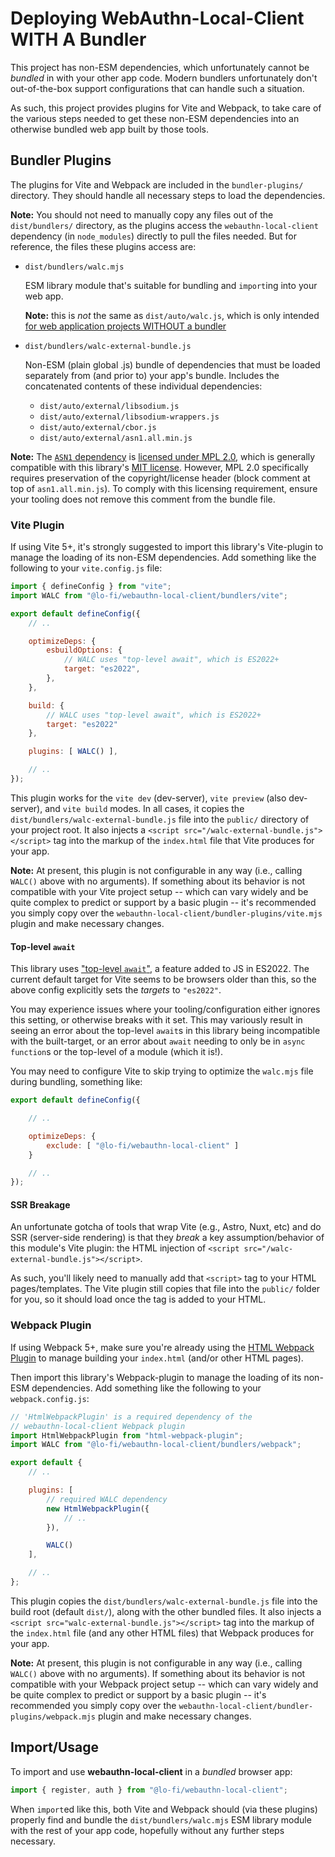 # Deploying WebAuthn-Local-Client WITH A Bundler

This project has non-ESM dependencies, which unfortunately cannot be *bundled* in with your other app code. Modern bundlers unfortunately don't out-of-the-box support configurations that can handle such a situation.

As such, this project provides plugins for Vite and Webpack, to take care of the various steps needed to get these non-ESM dependencies into an otherwise bundled web app built by those tools.

## Bundler Plugins

The plugins for Vite and Webpack are included in the `bundler-plugins/` directory. They should handle all necessary steps to load the dependencies.

**Note:** You should not need to manually copy any files out of the `dist/bundlers/` directory, as the plugins access the `webauthn-local-client` dependency (in `node_modules`) directly to pull the files needed. But for reference, the files these plugins access are:

* `dist/bundlers/walc.mjs`

    ESM library module that's suitable for bundling and `import`ing into your web app.

    **Note:** this is *not* the same as `dist/auto/walc.js`, which is only intended [for web application projects WITHOUT a bundler](NON-BUNDLERS.md)

* `dist/bundlers/walc-external-bundle.js`

    Non-ESM (plain global .js) bundle of dependencies that must be loaded separately from (and prior to) your app's bundle. Includes the concatenated contents of these individual dependencies:

    - `dist/auto/external/libsodium.js`
    - `dist/auto/external/libsodium-wrappers.js`
    - `dist/auto/external/cbor.js`
    - `dist/auto/external/asn1.all.min.js`

**Note:** The [`ASN1` dependency](https://github.com/yoursunny/asn1.js) is [licensed under MPL 2.0](https://www.mozilla.org/en-US/MPL/2.0/), which is generally compatible with this library's [MIT license](LICENSE.txt). However, MPL 2.0 specifically requires preservation of the copyright/license header (block comment at top of `asn1.all.min.js`). To comply with this licensing requirement, ensure your tooling does not remove this comment from the bundle file.

### Vite Plugin

If using Vite 5+, it's strongly suggested to import this library's Vite-plugin to manage the loading of its non-ESM dependencies. Add something like the following to your `vite.config.js` file:

```js
import { defineConfig } from "vite";
import WALC from "@lo-fi/webauthn-local-client/bundlers/vite";

export default defineConfig({
    // ..

    optimizeDeps: {
        esbuildOptions: {
            // WALC uses "top-level await", which is ES2022+
            target: "es2022",
        },
    },

    build: {
        // WALC uses "top-level await", which is ES2022+
        target: "es2022"
    },

    plugins: [ WALC() ],

    // ..
});
```

This plugin works for the `vite dev` (dev-server), `vite preview` (also dev-server), and `vite build` modes. In all cases, it copies the `dist/bundlers/walc-external-bundle.js` file into the `public/` directory of your project root. It also injects a `<script src="/walc-external-bundle.js"></script>` tag into the markup of the `index.html` file that Vite produces for your app.

**Note:** At present, this plugin is not configurable in any way (i.e., calling `WALC()` above with no arguments). If something about its behavior is not compatible with your Vite project setup -- which can vary widely and be quite complex to predict or support by a basic plugin -- it's recommended you simply copy over the `webauthn-local-client/bundler-plugins/vite.mjs` plugin and make necessary changes.

#### Top-level `await`

This library uses ["top-level `await`"](https://github.com/tc39/proposal-top-level-await), a feature added to JS in ES2022. The current default target for Vite seems to be browsers older than this, so the above config explicitly sets the *targets* to `"es2022"`.

You may experience issues where your tooling/configuration either ignores this setting, or otherwise breaks with it set. This may variously result in seeing an error about the top-level `await`s in this library being incompatible with the built-target, or an error about `await` needing to only be in `async function`s or the top-level of a module (which it is!).

You may need to configure Vite to skip trying to optimize the `walc.mjs` file during bundling, something like:

```js
export default defineConfig({

    // ..

    optimizeDeps: {
        exclude: [ "@lo-fi/webauthn-local-client" ]
    }

    // ..
});
```

#### SSR Breakage

An unfortunate gotcha of tools that wrap Vite (e.g., Astro, Nuxt, etc) and do SSR (server-side rendering) is that they *break* a key assumption/behavior of this module's Vite plugin: the HTML injection of `<script src="/walc-external-bundle.js"></script>`.

As such, you'll likely need to manually add that `<script>` tag to your HTML pages/templates. The Vite plugin still copies that file into the `public/` folder for you, so it should load once the tag is added to your HTML.

### Webpack Plugin

If using Webpack 5+, make sure you're already using the [HTML Webpack Plugin](https://github.com/jantimon/html-webpack-plugin/) to manage building your `index.html` (and/or other HTML pages).

Then import this library's Webpack-plugin to manage the loading of its non-ESM dependencies. Add something like the following to your `webpack.config.js`:

```js
// 'HtmlWebpackPlugin' is a required dependency of the
// webauthn-local-client Webpack plugin
import HtmlWebpackPlugin from "html-webpack-plugin";
import WALC from "@lo-fi/webauthn-local-client/bundlers/webpack";

export default {
    // ..

    plugins: [
        // required WALC dependency
        new HtmlWebpackPlugin({
            // ..
        }),

        WALC()
    ],

    // ..
};
```

This plugin copies the `dist/bundlers/walc-external-bundle.js` file into the build root (default `dist/`), along with the other bundled files. It also injects a `<script src="walc-external-bundle.js"></script>` tag into the markup of the `index.html` file (and any other HTML files) that Webpack produces for your app.

**Note:** At present, this plugin is not configurable in any way (i.e., calling `WALC()` above with no arguments). If something about its behavior is not compatible with your Webpack project setup -- which can vary widely and be quite complex to predict or support by a basic plugin -- it's recommended you simply copy over the `webauthn-local-client/bundler-plugins/webpack.mjs` plugin and make necessary changes.

## Import/Usage

To import and use **webauthn-local-client** in a *bundled* browser app:

```js
import { register, auth } from "@lo-fi/webauthn-local-client";
```

When `import`ed like this, both Vite and Webpack should (via these plugins) properly find and bundle the `dist/bundlers/walc.mjs` ESM library module with the rest of your app code, hopefully without any further steps necessary.
